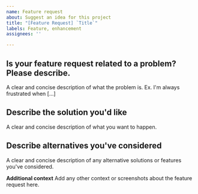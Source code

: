 ```yaml
---
name: Feature request
about: Suggest an idea for this project
title: "[Feature Request] `Title`"
labels: Feature, enhancement
assignees: ''

---
```


## **Is your feature request related to a problem? Please describe.**
A clear and concise description of what the problem is. Ex. I'm always frustrated when [...]

## **Describe the solution you'd like**
A clear and concise description of what you want to happen.

## **Describe alternatives you've considered**
A clear and concise description of any alternative solutions or features you've considered.

**Additional context**
Add any other context or screenshots about the feature request here.
